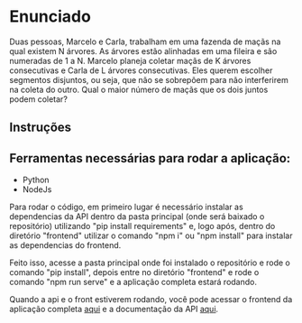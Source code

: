 <h1>Enunciado</h1>
<p>Duas pessoas, Marcelo e Carla, trabalham em uma fazenda de maçãs na qual existem N árvores. As
árvores estão alinhadas em uma fileira e são numeradas de 1 a N. Marcelo planeja coletar maçãs de
K árvores consecutivas e Carla de L árvores consecutivas. Eles querem escolher segmentos
disjuntos, ou seja, que não se sobrepõem para não interferirem na coleta do outro. Qual o maior
número de maçãs que os dois juntos podem coletar?</p>

<h2>Instruções</h2>

<h2>Ferramentas necessárias para rodar a aplicação:</h2>
<ul class="lista">
<li>Python</li>
<li>NodeJs</li>
</ul>

<p>Para rodar o código, em primeiro lugar é necessário instalar as dependencias da API dentro da pasta principal (onde será baixado o repositório) utilizando "pip install requirements" e, logo após, dentro do diretório "frontend" utilizar o comando "npm i" ou "npm install" para instalar as dependencias do frontend.</p>

<p>Feito isso, acesse a pasta principal onde foi instalado o repositório e rode o comando "pip install", depois entre no diretório "frontend" e rode o comando "npm run serve" e a aplicação completa estará rodando.</p>

<p>Quando a api e o front estiverem rodando, você pode acessar o frontend da aplicação completa <a href="http://localhost:8080" target="_blank">aqui</a> e a documentação da API <a href="http://localhost:5000/docs" target="_blank">aqui</a>.</p>
